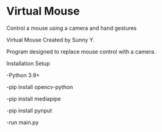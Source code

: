 # Virtual Mouse

Control a mouse using a camera and hand gestures

Virtual Mouse
Created by Sunny Y.

Program designed to replace mouse control with a camera.

Installation Setup

-Python 3.9+

-pip install opencv-python

-pip install mediapipe

-pip install pynput

-run main.py
